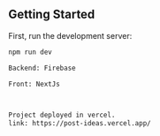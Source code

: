 ## Getting Started

First, run the development server:

```bash
npm run dev

Backend: Firebase

Front: NextJs



Project deployed in vercel. 
link: https://post-ideas.vercel.app/
